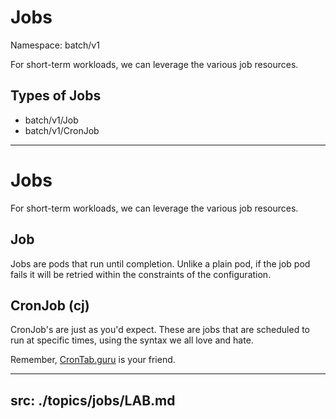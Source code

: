 # Jobs

Namespace: batch/v1

For short-term workloads, we can leverage the various job resources.

## Types of Jobs

- batch/v1/Job
- batch/v1/CronJob

---

# Jobs

For short-term workloads, we can leverage the various job resources.

## Job

Jobs are pods that run until completion. Unlike a plain pod, if the job pod fails it will be retried within the constraints of the configuration.

## CronJob (cj)

CronJob's are just as you'd expect. These are jobs that are scheduled to run at specific times, using the syntax we all love and hate.

Remember, [CronTab.guru](https://crontab.guru/) is your friend.

---
src: ./topics/jobs/LAB.md
---

